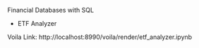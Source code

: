Financial Databases with SQL
- ETF Analyzer

Voila Link:
http://localhost:8990/voila/render/etf_analyzer.ipynb

